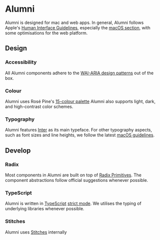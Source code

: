 # Alumni

Alumni is designed for mac and web apps.
In general, Alumni follows Apple's
[Human Interface Guidelines](https://developer.apple.com/design/human-interface-guidelines/guidelines/overview),
especially the
[macOS section](https://developer.apple.com/design/human-interface-guidelines/platforms/designing-for-macos),
with some optimisations for the web platform.

## Design

### Accessibility

All Alumni components adhere to the 
[WAI-ARIA design patterns](https://www.w3.org/TR/wai-aria-practices-1.2)
out of the box.

### Colour

Alumni uses Rosé Pine's
[15-colour palette](https://rosepinetheme.com/docs/usage)
Alumni also supports light, dark, and high-contrast color schemes.

### Typography

Alumni features
[Inter](https://rsms.me/inter/)
as its main typeface.
For other typography aspects, such as font sizes and line heights,
we follow the latest
[macOS guidelines](https://developer.apple.com/design/human-interface-guidelines/foundations/typography#specifications).

## Develop

### Radix

Most components in Alumni are built on top of
[Radix Primitives](https://www.radix-ui.com/).
The component abstractions follow official suggestions whenever possible.

### TypeScript

Alumni is written in
[TypeScript](https://www.typescriptlang.org/)
[strict mode](https://www.typescriptlang.org/tsconfig#strict).
We utilises the typing of underlying libraries whenever possible.

### Stitches

Alumni uses
[Stitches]()
internally 
